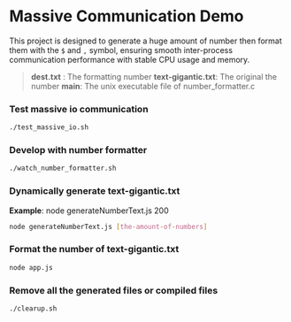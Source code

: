 # Massive Communication Demo

This project is designed to generate a huge amount of number then format them with the `$`
and `,` symbol, ensuring smooth inter-process communication performance with stable CPU usage and memory.

> **dest.txt** : The formatting number
> **text-gigantic.txt**: The original the number
> **main**: The unix executable file of number_formatter.c

### Test massive io communication

```bash
./test_massive_io.sh
```

### Develop with number formatter

```bash
./watch_number_formatter.sh
```

### Dynamically generate text-gigantic.txt

**Example**: node generateNumberText.js 200

```bash
node generateNumberText.js [the-amount-of-numbers]
```

### Format the number of text-gigantic.txt

```bash
node app.js
```

### Remove all the generated files or compiled files

```bash
./clearup.sh
```
